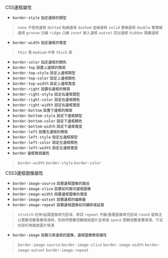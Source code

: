 CSS邊框屬性
- `border-style` <small>指定邊框的類型</small>

>`none` <small>不使用邊框</small>
>`dotted` <small>點線邊框</small>
>`dashed` <small>虛線邊框</small>
>`solid` <small>實線邊框</small>
>`double` <small>雙實線邊框</small>
>`groove` <small>凹線</small>
>`ridge` <small>凸線</small>
>`inset` <small>嵌入邊框</small>
>`outset` <small>突出邊框</small>
>`hidden` <small>隱藏邊框</small>
- `border-width` <small>指定邊框的寬度</small>

>`thin` <small>薄</small>
>`medium` <small>中等</small>
>`thick` <small>厚</small>
- `border-color` <small>指定邊框的顏色</small>
- `border-top` <small>設置上邊框的簡寫</small>
- `border-top-style` <small>設定上邊框類型</small>
- `border-top-color` <small>設定上邊框顏色</small>
- `border-top-width` <small>設定上邊框寬度</small> 
- `border-right` <small>設置右邊框的簡寫</small>
- `border-right-style` <small>設定右邊框類型</small>
- `border-right-color` <small>設定右邊框顏色</small>
- `border-right-width` <small>設定右邊框寬度</small> 
- `border-bottom` <small>設置下邊框的簡寫</small>
- `border-bottom-style` <small>設定下邊框類型</small>
- `border-bottom-color` <small>設定下邊框顏色</small>
- `border-bottom-width` <small>設定下邊框寬度</small> 
- `border-left` <small>設置左邊框的簡寫</small>
- `border-left-style` <small>設定左邊框類型</small>
- `border-left-color` <small>設定左邊框顏色</small>
- `border-left-width` <small>設定左邊框寬度</small> 
- `border` <small>邊框簡寫屬性</small>

>`border-width`
>`border-style`
>`border-color`

CSS3邊框圖像屬性
- `border-image-source` <small>設置邊框圖像的路徑</small>
- `border-image-slice` <small>設置如何裁切邊框圖像</small>
- `border-image-width` <small>設置邊框圖像的寬度</small>
- `border-image-outset` <small>設置邊框的偏移量</small>
- `border-image-repeat` <small>設置邊框圖像如何鋪排或延展</small>

>`stretch` <small>拉伸/延展圖像填充區域，默認</small>
>`repeat` <small>平鋪/重覆圖像填充區域</small>
>`round` <small>當無法以整數倍數重覆填滿時，則依照整數倍數縮放圖片並填滿</small>
>`space` <small>整數倍數重覆填滿，不足的部份再縮放圖片填滿</small>
- `border-image` <small>設置元素邊框的圖像，邊框圖像簡寫屬性</small>

>`border-image-source`
>`border-image-slice`
>`border-image-width`
>`border-image-outset`
>`border-image-repeat`